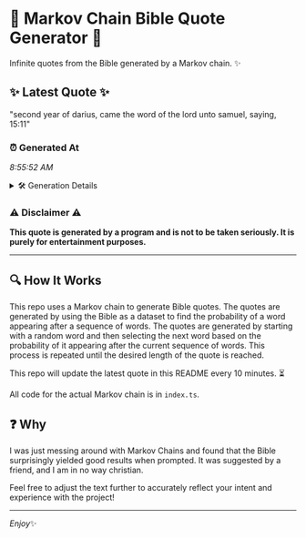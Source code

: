 # 📖 Markov Chain Bible Quote Generator 📖

Infinite quotes from the Bible generated by a Markov chain. ✨

## ✨ Latest Quote ✨
"second year of darius, came the word of the lord unto samuel, saying, 15:11"

### ⏰ Generated At
*8:55:52 AM*

<details>
    <summary>🛠️ Generation Details</summary>
    <p>
        <strong>🌱 Seed:</strong> second<br>
        <strong>🔄 Iterations:</strong> 13<br>
        <strong>📜 Context History:</strong><br>[ second ]: year<br>[ second, year ]: of<br>[ second, year, of ]: darius,<br>[ second, year, of, darius, ]: came<br>[ second, year, of, darius,, came ]: the<br>[ second, year, of, darius,, came, the ]: word<br>[ year, of, darius,, came, the, word ]: of<br>[ of, darius,, came, the, word, of ]: the<br>[ darius,, came, the, word, of, the ]: lord<br>[ came, the, word, of, the, lord ]: unto<br>[ the, word, of, the, lord, unto ]: samuel,<br>[ word, of, the, lord, unto, samuel, ]: saying,<br>[ of, the, lord, unto, samuel,, saying, ]: 15:11<br>
    </p>
</details>

### ⚠️ Disclaimer ⚠️
**This quote is generated by a program and is not to be taken seriously. It is purely for entertainment purposes.**

---

## 🔍 How It Works

This repo uses a Markov chain to generate Bible quotes. The quotes are generated by using the Bible as a dataset to find the probability of a word appearing after a sequence of words. The quotes are generated by starting with a random word and then selecting the next word based on the probability of it appearing after the current sequence of words. This process is repeated until the desired length of the quote is reached.

This repo will update the latest quote in this README every 10 minutes. ⏳

All code for the actual Markov chain is in `index.ts`.

## ❓ Why

I was just messing around with Markov Chains and found that the Bible surprisingly yielded good results when prompted. 
It was suggested by a friend, and I am in no way christian.

Feel free to adjust the text further to accurately reflect your intent and experience with the project!

---

*Enjoy*✨
